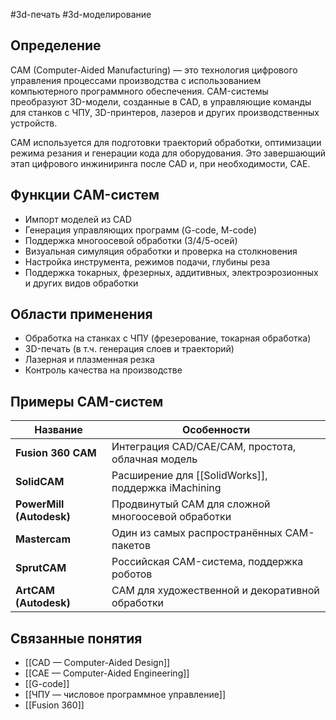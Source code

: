 #3d-печать #3d-моделирование 

## Определение
CAM (Computer-Aided Manufacturing) — это технология цифрового управления процессами производства с использованием компьютерного программного обеспечения. CAM-системы преобразуют 3D-модели, созданные в CAD, в управляющие команды для станков с ЧПУ, 3D-принтеров, лазеров и других производственных устройств.

CAM используется для подготовки траекторий обработки, оптимизации режима резания и генерации кода для оборудования. Это завершающий этап цифрового инжиниринга после CAD и, при необходимости, CAE.

## Функции CAM-систем
- Импорт моделей из CAD
- Генерация управляющих программ (G-code, M-code)
- Поддержка многоосевой обработки (3/4/5-осей)
- Визуальная симуляция обработки и проверка на столкновения
- Настройка инструмента, режимов подачи, глубины реза
- Поддержка токарных, фрезерных, аддитивных, электроэрозионных и других видов обработки

## Области применения
- Обработка на станках с ЧПУ (фрезерование, токарная обработка)
- 3D-печать (в т.ч. генерация слоев и траекторий)
- Лазерная и плазменная резка
- Контроль качества на производстве

## Примеры CAM-систем
| Название                 | Особенности                                         |
| ------------------------ | --------------------------------------------------- |
| **Fusion 360 CAM**       | Интеграция CAD/CAE/CAM, простота, облачная модель   |
| **SolidCAM**             | Расширение для [[SolidWorks]], поддержка iMachining |
| **PowerMill (Autodesk)** | Продвинутый CAM для сложной многоосевой обработки   |
| **Mastercam**            | Один из самых распространённых CAM-пакетов          |
| **SprutCAM**             | Российская CAM-система, поддержка роботов           |
| **ArtCAM (Autodesk)**    | CAM для художественной и декоративной обработки     |

## Связанные понятия
- [[CAD — Computer-Aided Design]]
- [[CAE — Computer-Aided Engineering]]
- [[G-code]]
- [[ЧПУ — числовое программное управление]]
- [[Fusion 360]]